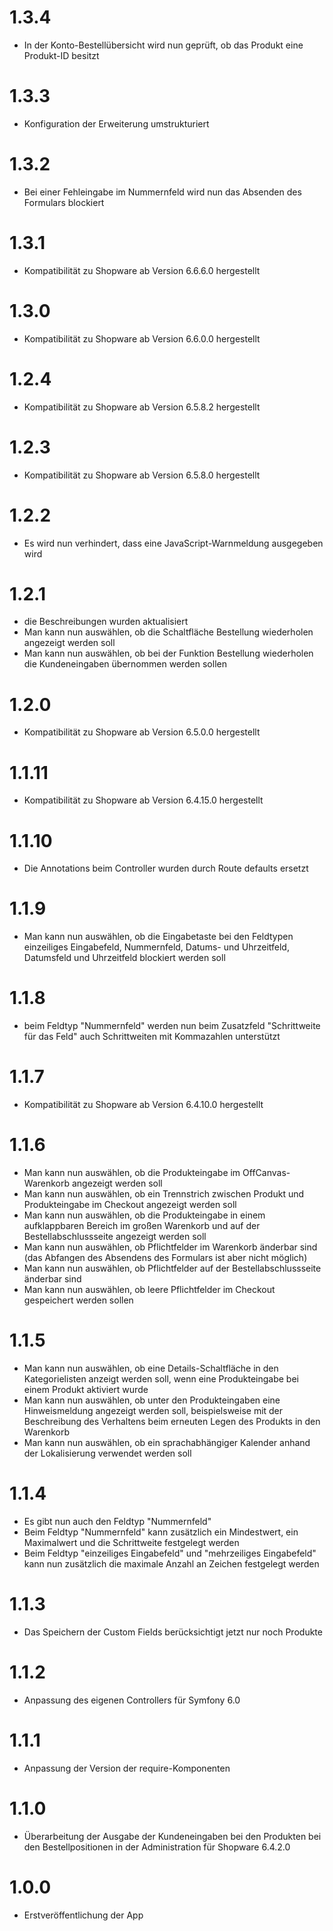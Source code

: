 # 1.3.4
- In der Konto-Bestellübersicht wird nun geprüft, ob das Produkt eine Produkt-ID besitzt

# 1.3.3
- Konfiguration der Erweiterung umstrukturiert

# 1.3.2
- Bei einer Fehleingabe im Nummernfeld wird nun das Absenden des Formulars blockiert

# 1.3.1
- Kompatibilität zu Shopware ab Version 6.6.6.0 hergestellt

# 1.3.0
- Kompatibilität zu Shopware ab Version 6.6.0.0 hergestellt

# 1.2.4
- Kompatibilität zu Shopware ab Version 6.5.8.2 hergestellt

# 1.2.3
- Kompatibilität zu Shopware ab Version 6.5.8.0 hergestellt

# 1.2.2
- Es wird nun verhindert, dass eine JavaScript-Warnmeldung ausgegeben wird

# 1.2.1
- die Beschreibungen wurden aktualisiert
- Man kann nun auswählen, ob die Schaltfläche Bestellung wiederholen angezeigt werden soll
- Man kann nun auswählen, ob bei der Funktion Bestellung wiederholen die Kundeneingaben übernommen werden sollen

# 1.2.0
- Kompatibilität zu Shopware ab Version 6.5.0.0 hergestellt

# 1.1.11
- Kompatibilität zu Shopware ab Version 6.4.15.0 hergestellt

# 1.1.10
- Die Annotations beim Controller wurden durch Route defaults ersetzt

# 1.1.9
- Man kann nun auswählen, ob die Eingabetaste bei den Feldtypen einzeiliges Eingabefeld, Nummernfeld, Datums- und Uhrzeitfeld, Datumsfeld und Uhrzeitfeld blockiert werden soll

# 1.1.8
- beim Feldtyp "Nummernfeld" werden nun beim Zusatzfeld "Schrittweite für das Feld" auch Schrittweiten mit Kommazahlen unterstützt

# 1.1.7
- Kompatibilität zu Shopware ab Version 6.4.10.0 hergestellt

# 1.1.6
- Man kann nun auswählen, ob die Produkteingabe im OffCanvas-Warenkorb angezeigt werden soll
- Man kann nun auswählen, ob ein Trennstrich zwischen Produkt und Produkteingabe im Checkout angezeigt werden soll
- Man kann nun auswählen, ob die Produkteingabe in einem aufklappbaren Bereich im großen Warenkorb und auf der Bestellabschlussseite angezeigt werden soll
- Man kann nun auswählen, ob Pflichtfelder im Warenkorb änderbar sind (das Abfangen des Absendens des Formulars ist aber nicht möglich)
- Man kann nun auswählen, ob Pflichtfelder auf der Bestellabschlussseite änderbar sind
- Man kann nun auswählen, ob leere Pflichtfelder im Checkout gespeichert werden sollen

# 1.1.5
- Man kann nun auswählen, ob eine Details-Schaltfläche in den Kategorielisten anzeigt werden soll, wenn eine Produkteingabe bei einem Produkt aktiviert wurde
- Man kann nun auswählen, ob unter den Produkteingaben eine Hinweismeldung angezeigt werden soll, beispielsweise mit der Beschreibung des Verhaltens beim erneuten Legen des Produkts in den Warenkorb
- Man kann nun auswählen, ob ein sprachabhängiger Kalender anhand der Lokalisierung verwendet werden soll

# 1.1.4
- Es gibt nun auch den Feldtyp "Nummernfeld"
- Beim Feldtyp "Nummernfeld" kann zusätzlich ein Mindestwert, ein Maximalwert und die Schrittweite festgelegt werden
- Beim Feldtyp "einzeiliges Eingabefeld" und "mehrzeiliges Eingabefeld" kann nun zusätzlich die maximale Anzahl an Zeichen festgelegt werden

# 1.1.3
- Das Speichern der Custom Fields berücksichtigt jetzt nur noch Produkte

# 1.1.2
- Anpassung des eigenen Controllers für Symfony 6.0

# 1.1.1
- Anpassung der Version der require-Komponenten

# 1.1.0
- Überarbeitung der Ausgabe der Kundeneingaben bei den Produkten bei den Bestellpositionen in der Administration für Shopware 6.4.2.0

# 1.0.0
- Erstveröffentlichung der App
